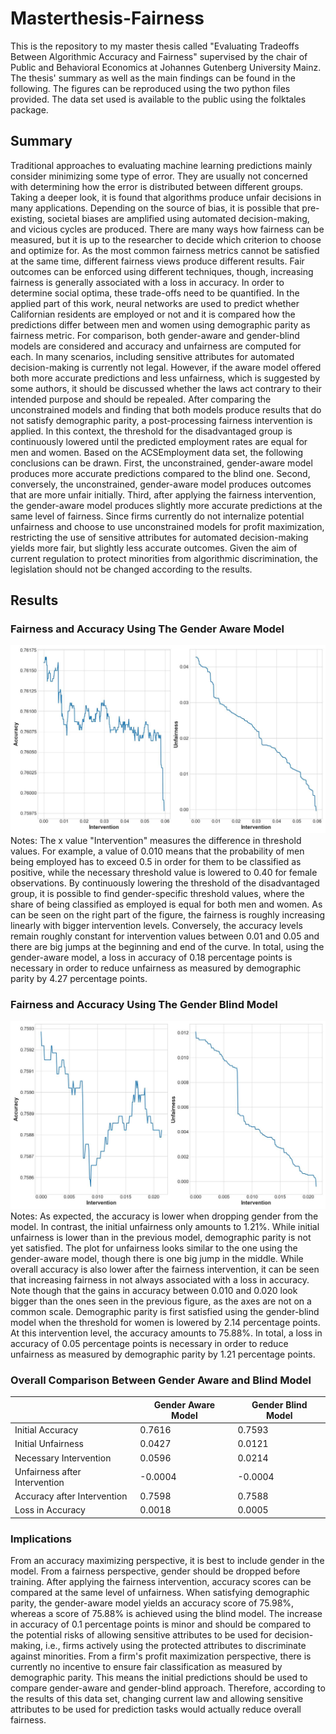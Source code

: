 # Masterthesis-Fairness
This is the repository to my master thesis called "Evaluating Tradeoffs Between Algorithmic Accuracy and Fairness"
supervised by the chair of Public and Behavioral Economics at Johannes Gutenberg University Mainz. The thesis' summary
as well as the main findings can be found in the following. The figures can be reproduced using the two python files
provided. The data set used is available to the public using the folktales package. 

## Summary
Traditional approaches to evaluating machine learning predictions mainly consider minimizing some type of error.
They are usually not concerned with determining how the error is distributed between different groups. Taking a deeper
look, it is found that algorithms produce unfair decisions in many applications. Depending on the source of bias, it is
possible that pre-existing, societal biases are amplified using automated decision-making, and vicious cycles are
produced. There are many ways how fairness can be measured, but it is up to the researcher to decide which criterion to
choose and optimize for. As the most common fairness metrics cannot be satisfied at the same time, different fairness
views produce different results. Fair outcomes can be enforced using different techniques, though, increasing fairness
is generally associated with a loss in accuracy. In order to determine social optima, these trade-offs need to be
quantified. In the applied part of this work, neural networks are used to predict whether Californian residents are
employed or not and it is compared how the predictions differ between men and women using demographic parity as fairness
metric. For comparison, both gender-aware and gender-blind models are considered and accuracy and unfairness are
computed for each. In many scenarios, including sensitive attributes for automated decision-making is currently not
legal. However, if the aware model offered both more accurate predictions and less unfairness, which is suggested by
some authors, it should be discussed whether the laws act contrary to their intended purpose and should be repealed.
After comparing the unconstrained models and finding that both models produce results that do not satisfy demographic
parity, a post-processing fairness intervention is applied. In this context, the threshold for the disadvantaged group
is continuously lowered until the predicted employment rates are equal for men and women. Based on the ACSEmployment
data set, the following conclusions can be drawn. First, the unconstrained, gender-aware model produces more accurate
predictions compared to the blind one. Second, conversely, the unconstrained, gender-aware model produces outcomes that
are more unfair initially. Third, after applying the fairness intervention, the gender-aware model produces slightly
more accurate predictions at the same level of fairness. Since firms currently do not internalize potential unfairness
and choose to use unconstrained models for profit maximization, restricting the use of sensitive attributes for
automated decision-making yields more fair, but slightly less accurate outcomes. Given the aim of current regulation to
protect minorities from algorithmic discrimination, the legislation should not be changed according to the results.

## Results 
### Fairness and Accuracy Using The Gender Aware Model
![Fairness and Accuracy Using The Gender Aware Model](img.png)
Notes: The x value "Intervention" measures the difference in threshold values. For example, a value of
0.010 means that the probability of men being employed has to exceed 0.5 in order for them to be classified as positive,
while the necessary threshold value is lowered to 0.40 for female observations. By continuously lowering the threshold
of the disadvantaged group, it is possible to find gender-specific threshold values, where the share of being classified
as employed is equal for both men and women. As can be seen on the right part of the figure, the fairness is roughly
increasing linearly with bigger intervention levels. Conversely, the accuracy levels remain roughly constant for
intervention values between 0.01 and 0.05 and there are big jumps at the beginning and end of the curve. In total, using
the gender-aware model, a loss in accuracy of 0.18 percentage points is necessary in order to reduce unfairness as
measured by demographic parity by 4.27 percentage points.

### Fairness and Accuracy Using The Gender Blind Model
![Fairness and Accuracy Using The Gender Blind Model](img_1.png)
Notes: As expected, the accuracy is lower when dropping gender from the model. In contrast, the initial
unfairness only amounts to 1.21\%. While initial unfairness is lower than in the previous model, demographic parity is
not yet satisfied.  The plot for unfairness looks similar to the one using the gender-aware model, though there is one
big jump in the middle. While overall accuracy is also lower after the fairness intervention, it can be seen that
increasing fairness in not always associated with a loss in accuracy. Note though that the gains in accuracy between
0.010 and 0.020 look bigger than the ones seen in the previous figure, as the axes are not on a common scale.
Demographic parity is first satisfied using the gender-blind model when the threshold for women is lowered by 2.14
percentage points. At this intervention level, the accuracy amounts to 75.88%. In total, a loss in accuracy of 0.05
percentage points is necessary in order to reduce unfairness as measured by demographic parity by 1.21 percentage
points.

### Overall Comparison Between Gender Aware and Blind Model
|                               | Gender Aware Model | Gender Blind Model |
|-------------------------------|--------------------|--------------------|
| Initial Accuracy              | 0.7616             | 0.7593             |
| Initial Unfairness            | 0.0427             | 0.0121             |
| Necessary Intervention        | 0.0596             | 0.0214             |
| Unfairness after Intervention | -0.0004            | -0.0004            |
| Accuracy after Intervention   | 0.7598             | 0.7588             |
| Loss in Accuracy              | 0.0018             | 0.0005             |

### Implications
 From an accuracy maximizing perspective, it is best to include gender in the model. From a fairness perspective, gender
 should be dropped before training. After applying the fairness intervention, accuracy scores can be compared at the
 same level of unfairness. When satisfying demographic parity, the gender-aware model yields an accuracy score of
 75.98%, whereas a score of 75.88% is achieved using the blind model. The increase in accuracy of 0.1 percentage points
 is minor and should be compared to the potential risks of allowing sensitive attributes to be used for decision-making,
 i.e., firms actively using the protected attributes to discriminate against minorities. From a firm's profit
 maximization perspective, there is currently no incentive to ensure fair classification as measured by demographic
 parity. This means the initial predictions should be used to compare gender-aware and gender-blind approach.
 Therefore, according to the results of this data set, changing current law and allowing sensitive attributes to be used
 for prediction tasks would actually reduce overall fairness.